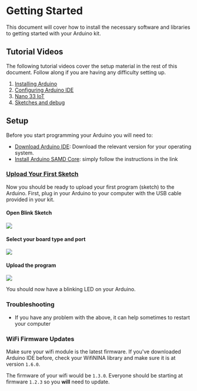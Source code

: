 # Getting Started

This document will cover how to install the necessary software and libraries to getting started with your Arduino kit.

## Tutorial Videos

The following tutorial videos cover the setup material in the rest of this document. Follow along if you are having any difficulty setting up.

1. [Installing Arduino](https://media.ed.ac.uk/media/1+Installing+Arduino/1_3ccyec92)
2. [Configuring Arduino IDE](https://media.ed.ac.uk/media/2+Configuring+Arduino+IDE/1_2xnvhgkj)
3. [Nano 33 IoT](https://media.ed.ac.uk/media/3+Nano+33+IoT/1_p7ufan0z)
4. [Sketches and debug](https://media.ed.ac.uk/media/4+Sketches+and+debug/1_uwmvsir1)

## Setup

Before you start programming your Arduino you will need to:

- [Download Arduino IDE](https://www.arduino.cc/en/Main/Software#download): Download the relevant version for your operating system.
- [Install Arduino SAMD Core](https://www.arduino.cc/en/Guide/NANO33IoT#use-your-arduino-nano-33-iot-on-the-arduino-desktop-ide): simply follow the instructions in the link


### [Upload Your First Sketch](https://www.arduino.cc/en/Guide/NANO33IoT#use-your-arduino-nano-33-iot-with-the-arduino-iot-cloud#open-your-first-sketch)

Now you should be ready to upload your first program (sketch) to the Arduino. First, plug in your Arduino to your computer with the USB cable provided in your kit.

#### Open Blink Sketch

![](https://www.arduino.cc/en/uploads/Guide/Blynk%20Select.jpg)

#### Select your board type and port

![](https://www.arduino.cc/wiki/static/9ceac239b6306535ca8f47077d11bf8a/9c311/NANOIOT_BoardSel.jpg)

#### Upload the program

![](https://www.arduino.cc/wiki/static/0bd943210336ba4022b1b4e493775d82/008e2/UNO_Upload.png)

You should now have a blinking LED on your Arduino.

### Troubleshooting

- If you have any problem with the above, it can help sometimes to restart your computer
<!--
### Basic Examples


#### Blink

Arduino & LED on breadboard (resistors?)

#### Analogue Read

Add potentiometer to breadboard (input data, make decision, make LED blink) – Fade

#### SerialRead -->


<!-- ### Arduino Libraries

Libraries required to run the examples. -->

### WiFi Firmware Updates

Make sure your wifi module is the latest firmware. If you've downloaded Arduino IDE before, check your WifiNINA library and make sure it is at version `1.6.0`.

The firmware of your wifi would be `1.3.0`. Everyone should be starting at firmware `1.2.3` so you **will** need to update.
